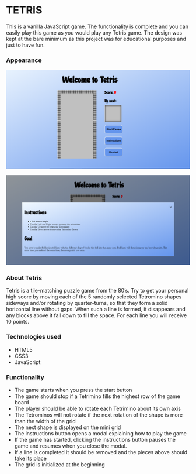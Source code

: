 # TETRIS

This is a vanilla JavaScript game. The functionality is complete and you can easily play this game as you would play any Tetris game. The design was kept at the bare minimum as this project was for educational purposes and just to have fun.

### Appearance

![Tetris outlook](/images/tetris-screen.png)

![instructions modal](/images/instructions-modal.png)

### About Tetris

Tetris is a tile-matching puzzle game from the 80’s. Try to get your personal high score by moving each of the 5 randomly selected Tetromino shapes sideways and/or rotating by quarter-turns, so that they form a solid horizontal line without gaps. When such a line is formed, it disappears and any blocks above it fall down to fill the space. For each line you will receive 10 points.

### Technologies used

* HTML5
* CSS3
* JavaScript

### Functionality

* The game starts when you press the start button
* The game should stop if a Tetrimino fills the highest row of the game board
* The player should be able to rotate each Tetrimino about its own axis
* The Tetrominos will not rotate if the next rotation of the shape is more than the width of the grid
* The next shape is displayed on the mini grid
* The instructions button opens a modal explaining how to play the game
* If the game has started, clicking the instructions button pauses the game and resumes when you close the modal.
* If a line is completed it should be removed and the pieces above should take its place
* The grid is initialized at the beginning
